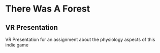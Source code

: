 # There Was A Forest
## VR Presentation

VR Presentation for an assignment about the physiology aspects of this indie game
